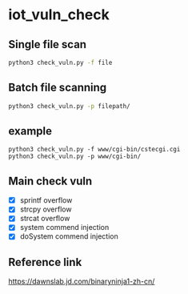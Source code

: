 # iot_vuln_check
## Single file scan
```bash
python3 check_vuln.py -f file
```
## Batch file scanning
```bash
python3 check_vuln.py -p filepath/
```
## example
```
python3 check_vuln.py -f www/cgi-bin/cstecgi.cgi
python3 check_vuln.py -p www/cgi-bin/
```
## Main check vuln
- [x] sprintf overflow
- [x] strcpy overflow
- [x] strcat overflow
- [x] system commend injection
- [x] doSystem commend injection
## Reference link
https://dawnslab.jd.com/binaryninja1-zh-cn/